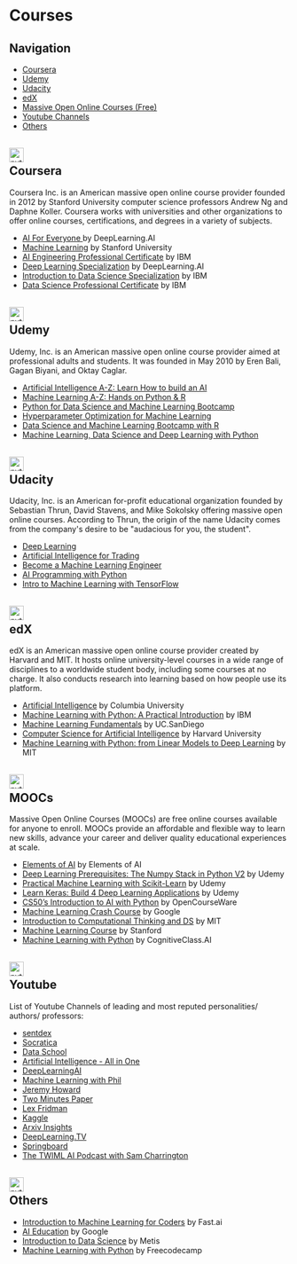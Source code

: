 # Courses

## Navigation

*   [Coursera](#coursera)
*   [Udemy](#udemy)
*   [Udacity](#udacity)
*   [edX](#edx)
*   [Massive Open Online Courses (Free)](#moocs)
*   [Youtube Channels](#youtube)
*   [Others](#others)

<br>

<img align="left" class="imglogo" alt="python" width="26px" src="https://simpleicons.org/icons/coursera.svg" />

## Coursera
Coursera Inc. is an American massive open online course provider founded in 2012 by Stanford University computer science professors Andrew Ng and Daphne Koller. Coursera works with universities and other organizations to offer online courses, certifications, and degrees in a variety of subjects.

*  [AI For Everyone ](https://www.coursera.org/learn/ai-for-everyone) by DeepLearning.AI
*  [Machine Learning](https://www.coursera.org/learn/machine-learning) by Stanford University
*  [AI Engineering Professional Certificate](https://www.coursera.org/professional-certificates/ai-engineer) by IBM
*  [Deep Learning Specialization](https://www.coursera.org/specializations/deep-learning) by DeepLearning.AI
*  [Introduction to Data Science Specialization](https://www.coursera.org/specializations/introduction-data-science) by IBM
*  [Data Science Professional Certificate](https://www.coursera.org/professional-certificates/ibm-data-science) by IBM


<br>

<img align="left" class="imglogo" alt="python" width="26px" src="https://simpleicons.org/icons/udemy.svg" />

## Udemy
Udemy, Inc. is an American massive open online course provider aimed at professional adults and students. It was founded in May 2010 by Eren Bali, Gagan Biyani, and Oktay Caglar.

*  [Artificial Intelligence A-Z: Learn How to build an AI](https://www.udemy.com/share/101Wpy2@FEdgVEtgcFINekdGBnN3fT5t/) 
*  [Machine Learning A-Z: Hands on Python & R ](https://www.udemy.com/share/101Wci2@FEdKV2JKTVYHckJGA3JNfhRuY1Q=/) 
*  [Python for Data Science and Machine Learning Bootcamp](https://www.udemy.com/share/101WaU2@FG1gV0tdSVwPd0JDAmJOfhQ=/) 
*  [Hyperparameter Optimization for Machine Learning](https://www.udemy.com/share/104vP02@PW5jV0tdSVwPd0JDAktnfg==/) 
*  [Data Science and Machine Learning Bootcamp with R](https://www.udemy.com/share/1013iK2@FG1KVEtjTVYHckJGA3JOfT5HSldh/) 
*  [Machine Learning, Data Science and Deep Learning with Python](https://www.udemy.com/share/101W9O2@FEdKfVxZQ1QKd0dCEkhn/)


<br>

<img align="left" class="imglogo" alt="python" width="26px" src="https://simpleicons.org/icons/udacity.svg" />

## Udacity
Udacity, Inc. is an American for-profit educational organization founded by Sebastian Thrun, David Stavens, and Mike Sokolsky offering massive open online courses. According to Thrun, the origin of the name Udacity comes from the company's desire to be "audacious for you, the student".

*  [Deep Learning](https://www.udacity.com/course/deep-learning-nanodegree--nd101) 
*  [Artificial Intelligence for Trading](https://www.udacity.com/course/ai-for-trading--nd880) 
*  [Become a Machine Learning Engineer](https://www.udacity.com/course/machine-learning-engineer-nanodegree--nd009t) 
*  [AI Programming with Python](https://www.udacity.com/course/ai-programming-python-nanodegree--nd089) 
*  [Intro to Machine Learning with TensorFlow](https://www.udacity.com/course/intro-to-machine-learning-with-tensorflow-nanodegree--nd230) 

<br>

<img align="left" class="imglogo" alt="python" width="26px" src="https://simpleicons.org/icons/edx.svg" />

## edX
edX is an American massive open online course provider created by Harvard and MIT. It hosts online university-level courses in a wide range of disciplines to a worldwide student body, including some courses at no charge. It also conducts research into learning based on how people use its platform.

*  [Artificial Intelligence](https://www.edx.org/course/artificial-intelligence-ai) by Columbia University 
*  [Machine Learning with Python: A Practical Introduction](https://www.edx.org/course/machine-learning-with-python-a-practical-introduct) by IBM
*  [Machine Learning Fundamentals](https://www.edx.org/course/machine-learning-fundamentals-2) by UC.SanDiego
*  [Computer Science for Artificial Intelligence](https://www.edx.org/professional-certificate/harvardx-computer-science-for-artifical-intelligence) by Harvard University
*  [Machine Learning with Python: from Linear Models to Deep Learning](https://www.edx.org/course/machine-learning-with-python-from-linear-models-to) by MIT

<br>

<img align="left" class="imglogo" alt="python" width="26px" src="https://simpleicons.org/icons/opensourceinitiative.svg" />

## MOOCs
Massive Open Online Courses (MOOCs) are free online courses available for anyone to enroll. MOOCs provide an affordable and flexible way to learn new skills, advance your career and deliver quality educational experiences at scale.

*  [Elements of AI](https://www.elementsofai.com/) by Elements of AI
*  [Deep Learning Prerequisites: The Numpy Stack in Python V2](https://www.udemy.com/course/numpy-python/) by Udemy
*  [Practical Machine Learning with Scikit-Learn](https://www.udemy.com/course/machine-learning-one-hour/) by Udemy
*  [Learn Keras: Build 4 Deep Learning Applications](https://www.udemy.com/course/learnkeras/) by Udemy
*  [CS50’s Introduction to AI with Python](https://cs50.harvard.edu/ai/2020/) by OpenCourseWare
*  [Machine Learning Crash Course](https://developers.google.com/machine-learning/crash-course) by Google
*  [Introduction to Computational Thinking and DS](https://ocw.mit.edu/courses/electrical-engineering-and-computer-science/6-0002-introduction-to-computational-thinking-and-data-science-fall-2016/) by MIT
*  [Machine Learning Course](https://www.coursera.org/learn/machine-learning) by Stanford
*  [Machine Learning with Python](https://cognitiveclass.ai/courses/machine-learning-with-python/) by CognitiveClass.AI


<br>

<img align="left" class="imglogo" alt="python" width="26px" src="https://simpleicons.org/icons/youtube.svg" />

## Youtube
List of Youtube Channels of leading and most reputed personalities/ authors/ professors:

*  [sentdex](https://www.youtube.com/channel/UCfzlCWGWYyIQ0aLC5w48gBQ) 
*  [Socratica](https://www.youtube.com/user/SocraticaStudios) 
*  [Data School](https://www.youtube.com/user/dataschool) 
*  [Artificial Intelligence - All in One](https://www.youtube.com/channel/UC5zx8Owijmv-bbhAK6Z9apg) 
*  [DeepLearningAI](https://www.youtube.com/channel/UCcIXc5mJsHVYTZR1maL5l9w) 
*  [Machine Learning with Phil](https://www.youtube.com/channel/UC58v9cLitc8VaCjrcKyAbrw) 
*  [Jeremy Howard](https://www.youtube.com/user/howardjeremyp) 
*  [Two Minutes Paper](https://www.youtube.com/user/keeroyz) 
*  [Lex Fridman](https://www.youtube.com/user/lexfridman) 
*  [Kaggle](https://www.youtube.com/user/kaggledotcom) 
*  [Arxiv Insights](https://www.youtube.com/channel/UCNIkB2IeJ-6AmZv7bQ1oBYg) 
*  [DeepLearning.TV](https://www.youtube.com/channel/UC9OeZkIwhzfv-_Cb7fCikLQ) 
*  [Springboard](https://www.youtube.com/channel/UCqd6TofKNjqagInm5Waeu7w) 
*  [The TWIML AI Podcast with Sam Charrington](https://www.youtube.com/channel/UC7kjWIK1H8tfmFlzZO-wHMw) 



<br>

<img align="left" class="imglogo" alt="python" width="26px" src="https://simpleicons.org/icons/okta.svg" />

## Others

*  [Introduction to Machine Learning for Coders](https://www.fast.ai/2018/09/26/ml-launch/) by Fast.ai
*  [AI Education](https://ai.google/education/) by Google
*  [Introduction to Data Science](https://www.thisismetis.com/courses/introduction-to-data-science) by Metis
*  [Machine Learning with Python](https://www.freecodecamp.org/learn/machine-learning-with-python/#tensorflow) by Freecodecamp
